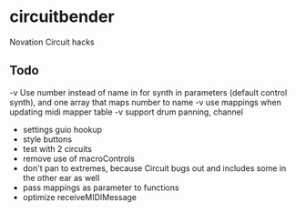 # circuitbender
Novation Circuit hacks

## Todo
-v Use number instead of name in for synth in parameters (default control synth), and one array that maps number to name
-v use mappings when updating midi mapper table
-v support drum panning, channel
- settings guio hookup
- style buttons
- test with 2 circuits
- remove use of macroControls
- don't pan to extremes, because Circuit bugs out and includes some in the other ear as well
- pass mappings as parameter to functions
- optimize receiveMIDIMessage